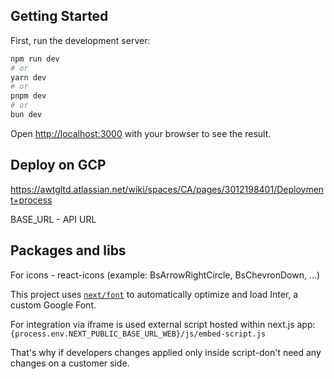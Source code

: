 ## Getting Started

First, run the development server:

```bash
npm run dev
# or
yarn dev
# or
pnpm dev
# or
bun dev
```

Open [http://localhost:3000](http://localhost:3000) with your browser to see the result.

## Deploy on GCP

https://awtgltd.atlassian.net/wiki/spaces/CA/pages/3012198401/Deployment+process

BASE_URL - API URL

## Packages and libs

For icons - react-icons (example: BsArrowRightCircle, BsChevronDown, ...)

This project uses [`next/font`](https://nextjs.org/docs/basic-features/font-optimization) to automatically optimize and load Inter, a custom Google Font.

For integration via iframe is used external script hosted within next.js app:
`{process.env.NEXT_PUBLIC_BASE_URL_WEB}/js/embed-script.js`

That's why if developers changes applied only inside script-don't need any changes on a customer side.


